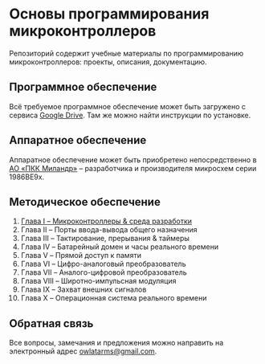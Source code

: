 # Основы программирования микроконтроллеров
Репозиторий содержит учебные материалы по программированию микроконтроллеров: проекты, описания, документацию.

## Программное обеспечение
Всё требуемое программное обеспечение может быть загружено с сервиса [Google Drive](https://drive.google.com/drive/folders/1ZE5PjY6xgwgBYLER2L63UMxegPTLM1XO).
Там же можно найти инструкции по установке.

## Аппаратное обеспечение
Аппаратное обеспечение может быть приобретено непосредственно в [АО «ПКК Миландр»](https://www.milandr.ru) – разработчика и производителя микросхем серии 1986ВЕ9x.

## Методическое обеспечение
1. [Глава I – Микроконтроллеры & среда разработки](https://drive.google.com/file/d/1vBmiBKCWaX-hT706VSupTihyjhxoktP0)
1. Глава II – Порты ввода-вывода общего назначения
1. Глава III – Тактирование, прерывания & таймеры
1. Глава IV – Батарейный домен и часы реального времени
1. Глава V – Прямой доступ к памяти
1. Глава VI – Цифро-аналоговый преобразователь
1. Глава VII – Аналого-цифровой преобразователь
1. Глава VIII – Широтно-импульсная модуляция
1. Глава IX – Захват внешних сигналов
1. Глава X – Операционная система реального времени

## Обратная связь
Все вопросы, замечания и предложения можно направить на электронный адрес [owlatarms@gmail.com](owlatarms@gmail.com).

